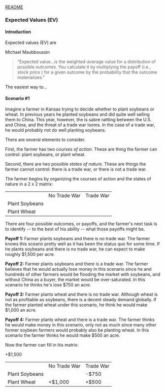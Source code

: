 [README](https://github.com/vmsmith/DecisionSupportTool/blob/master/README.md)

### Expected Values (EV)  

#### Introduction  

Expected values (EV) are

Michael Maubboussin  

>“Expected value...is the weighted-average value for a distribution of possible outcomes. You calculate it by multiplying the payoff (i.e., stock price ) for a given outcome by the probability that the outcome materializes.”

The easiest way to...

#### Scenario #1  

Imagine a farmer in Kansas trying to decide whether to plant soybeans or wheat. In previous years he planted soybeans and did quite well selling them to China. This year, however, the is sabre rattling between the U.S. and China, and the threat of a trade war looms. In the case of a trade war, he would probably not do well planting soybeans.

There are several elements to consider.

First, the farmer has two *courses of action*. These are thing the farmer can control: plant soybeans, or plant wheat.

Second, there are two possible *states of nature*. These are things the farmer cannot control: there is a trade war, or there is not a trade war.

The farmer begins by organizing the courses of action and the states of nature in a 2 x 2 matrix:

<table>
  <tr><td></td><td>No Trade War</td><td>Trade War</td></tr>
  <tr><td>Plant Soybeans</td><td></td><td></td></tr>
  <tr><td>Plant Wheat</td><td></td><td></td></tr>
</table>  

There are four possible outcomes, or payoffs, and the farmer's next task is to identify -- to the best of his ability -- what those payoffs might be.

**Payoff 1:** Farmer plants soybeans and there is no trade war. The farmer knows this sceario pretty well as it has been the status quo for some time. If he plants soybeans and there is no trade war, he can expect to make roughly $1,500 per acre.

**Payoff 2:** Farmer plants soybeans and there is a trade war. The farmer believes that he would actually lose money in this scenario since he and hundreds of other farmers would be flooding the market with soybeans, and without China as a buyer, the market would be over-saturated. In this scenario he thinks he's lose $750 an acre.

**Payoff 3:** Farmer plants wheat and there is no trade war. Although wheat is not as profitable as soybeans, there is a decent steady demand globally. If the farmer planted wheat under this scenario, he think he would make $1,000 an acre.

**Payoff 4:** Farmer plants wheat and there is a trade war. The farmer thinks he would make money in this scenario, only not as much since many other former soybean farmers would probably also be planting wheat. In this scenario the farmer thinks he would make $500 an acre.

Now the farmer can fill in his matrix:

<table>
  <tr><td></td><td>No Trade War</td><td>Trade War</td></tr>
  <tr><td>Plant Soybeans</td>+$1,500<td></td><td>-$750</td></tr>
  <tr><td>Plant Wheat</td><td>+$1,000</td><td>+$500</td></tr>
</table> 


